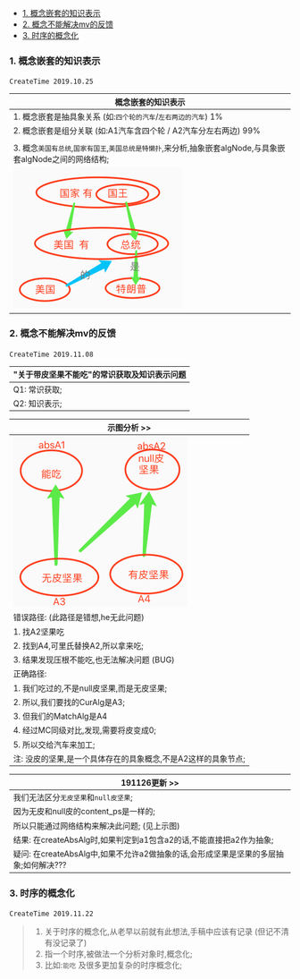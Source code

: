 <!-- TOC -->

- [1. 概念嵌套的知识表示](#1-%E6%A6%82%E5%BF%B5%E5%B5%8C%E5%A5%97%E7%9A%84%E7%9F%A5%E8%AF%86%E8%A1%A8%E7%A4%BA)
- [2. 概念不能解决mv的反馈](#2-%E6%A6%82%E5%BF%B5%E4%B8%8D%E8%83%BD%E8%A7%A3%E5%86%B3mv%E7%9A%84%E5%8F%8D%E9%A6%88)
- [3. 时序的概念化](#3-%E6%97%B6%E5%BA%8F%E7%9A%84%E6%A6%82%E5%BF%B5%E5%8C%96)

<!-- /TOC -->

### 1. 概念嵌套的知识表示
`CreateTime 2019.10.25`

| 概念嵌套的知识表示 |
| --- |
| 1. 概念嵌套是抽具象关系 (如:`四个轮的汽车`/`左右两边的汽车`) 1% |
| 2. 概念嵌套是组分关联 (如:A1汽车含四个轮 / A2汽车分左右两边) 99% |
|  |
| 3. 概念`美国有总统`,`国家有国王`,`美国总统是特懒扑`,来分析,抽象嵌套algNode,与具象嵌套algNode之间的网络结构; |
| ![](assets/180_概念嵌套的知识表示分析图.png) |

### 2. 概念不能解决mv的反馈
`CreateTime 2019.11.08`

| "关于带皮坚果不能吃"的常识获取及知识表示问题 |
| --- |
| Q1: 常识获取; |
| Q2: 知识表示; |

| 示图分析 >> |
| --- |
| ![](assets/191_0皮和null皮坚果.png) |
| 错误路径: (此路径是错想,he无此问题) |
| 1. 找A2坚果吃 |
| 2. 找到A4,可里氏替换A2,所以拿来吃; |
| 3. 结果发现压根不能吃,也无法解决问题 (BUG) |
| 正确路径: |
| 1. 我们吃过的,不是null皮坚果,而是无皮坚果; |
| 2. 所以,我们要找的CurAlg是A3; |
| 3. 但我们的MatchAlg是A4 |
| 4. 经过MC同级对比,发现,需要将皮变成0; |
| 5. 所以交给汽车来加工; |
| 注: 没皮的坚果,是一个具体存在的具象概念,不是A2这样的具象节点; |

| 191126更新 >> |
| --- |
| 我们无法区分`无皮坚果`和`null皮坚果`; |
| 因为无皮和null皮的content_ps是一样的; |
| 所以只能通过网络结构来解决此问题; (见上示图) |
| 结果: 在createAbsAlg时,如果判定到a1包含a2的话,不能直接把a2作为抽象; |
| 疑问: 在createAbsAlg中,如果不允许a2做抽象的话,会形成坚果是坚果的多层抽象;如何解决??? |


### 3. 时序的概念化
`CreateTime 2019.11.22`

> 1. 关于时序的概念化,从老早以前就有此想法,手稿中应该有记录 (但记不清有没记录了)
> 2. 指一个时序,被做法一个分析对象时,概念化;
> 3. 比如:`能吃` 及很多更加复杂的时序概念化;
